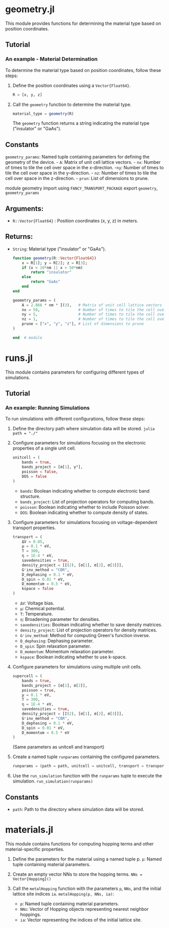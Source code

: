# geometry.jl

This module provides functions for determining the material type based on position coordinates.

## Tutorial

### An example - Material Determination

To determine the material type based on position coordinates, follow these steps:

1. Define the position coordinates using a `Vector{Float64}`.
   ```julia
   R = [x, y, z]
2. Call the `geometry` function to determine the material type.
    ```julia
    material_type = geometry(R)
    ```
    The `geometry` function returns a string indicating the material type ("insulator" or "GaAs").
## Constants
`geometry_params`: Named tuple containing parameters for defining the geometry of the device.
        - `A`: Matrix of unit cell lattice vectors.
        - `nx`: Number of times to tile the cell over space in the x-direction.
        -`ny`: Number of times to tile the cell over space in the y-direction.
        - `nz`: Number of times to tile the cell over space in the z-direction.
        - `prun`: List of dimensions to prune.

module geometry
import using `FANCY_TRANSPORT_PACKAGE`
export `geometry`, `geometry_params`

## Arguments:
-	`R::Vector{Float64}` : Position coordinates (x, y, z) in meters.

## Returns:
-	`String`: Material type ("insulator" or "GaAs").

    ```julia
    function geometry(R::Vector{Float64})
        x = R[1]; y = R[2]; z = R[3];
        if (x < 10*nm || x > 50*nm)
            return "insulator"
        else
            return "GaAs"
        end
    end
    
    geometry_params = (
        A = 2.866 * nm * I(3),   # Matrix of unit cell lattice vectors
        nx = 50,                 # Number of times to tile the cell over space in the x-direction
        ny = 5,                  # Number of times to tile the cell over space in the y-direction
        nz = 1,                  # Number of times to tile the cell over space in the z-direction
        prune = ["x", "y", "z"], # List of dimensions to prune
    )
    
    end  # module
    ```

# runs.jl
This module contains parameters for configuring different types of simulations.

## Tutorial
### An example: Running Simulations
To run simulations with different configurations, follow these steps:
1. Define the directory path where simulation data will be stored.
        ```julia
        path = "./"
            ```
    
2. Configure parameters for simulations focusing on the electronic properties of a single unit cell.
    ```julia
    unitcell = (
        bands = true,
        bands_project = [σ[1], γ⁵],
        poisson = false,
        DOS = false
    )
    ```
    - `bands`: Boolean indicating whether to compute electronic band structure.
    - `bands_project`: List of projection operators for computing bands.
    - `poisson`: Boolean indicating whether to include Poisson solver.
    - `DOS`: Boolean indicating whether to compute density of states.
    

3. Configure parameters for simulations focusing on voltage-dependent transport properties.
    ```julia
    transport = (
        ΔV = 0.05,
        μ = 0.1 * eV,
        T = 300,
        η = 1E-4 * eV,
        savedensities = true,
        density_project = [I(2), [σ[1], σ[2], σ[3]]],
        Gʳinv_method = "CBR",
        D_dephasing = 0.1 * eV,
        D_spin = 0.01 * eV,
        D_momentum = 0.5 * eV,
        kspace = false
    )
    ```
    - `ΔV`: Voltage bias.
    - `μ`: Chemical potential.
    - `T`: Temperature.
    - `η`: Broadening parameter for densities.
    - `savedensities`: Boolean indicating whether to save density matrices.
    - `density_project`: List of projection operators for density matrices.
    - `Gʳinv_method`: Method for computing Green's function inverse.
    - `D_dephasing`: Dephasing parameter.
    - `D_spin`: Spin relaxation parameter.
    - `D_momentum`: Momentum relaxation parameter.
    - `kspace`: Boolean indicating whether to use k-space.
    

4. Configure parameters for simulations using multiple unit cells.
    ```julia
    supercell = (
        bands = true,
        bands_project = [σ[1], σ[2]],
        poisson = true,
        μ = 0.1 * eV,
        T = 300,
        η = 1E-4 * eV,
        savedensities = true,
        density_project = [I(2), [σ[1], σ[2], σ[3]]],
        Gʳinv_method = "CBR",
        D_dephasing = 0.1 * eV,
        D_spin = 0.01 * eV,
        D_momentum = 0.5 * eV
    )
    ```
    (Same parameters as unitcell and transport)

5. Create a named tuple `runparams` containing the configured parameters.
    ```julia
    runparams = (path = path, unitcell = unitcell, transport = transport, supercell = supercell)
    ```

6. Use the `run_simulation` function with the `runparams` tuple to execute the simulation.
    `run_simulation(runparams)`
    
## Constants
- `path`: Path to the directory where simulation data will be stored.

# materials.jl
This module contains functions for computing hopping terms and other material-specific properties.
1. Define the parameters for the material using a named tuple p.
    `p`: Named tuple containing material parameters.

2. Create an empty vector NNs to store the hopping terms.
    `NNs = Vector{Hopping}()`

3. Call the `metalHopping` function with the parameters `p`, `NNs`, and the initial lattice site indices `ia`.
    `metalHopping(p, NNs, ia)`:
    - `p`: Named tuple containing material parameters.
    - `NNs`: Vector of Hopping objects representing nearest neighbor hoppings.
    - `ia`: Vector representing the indices of the initial lattice site.



